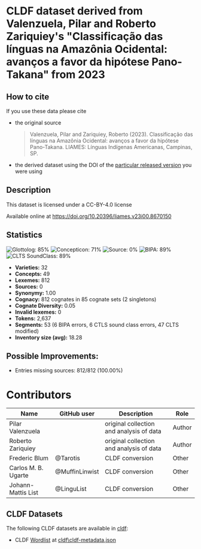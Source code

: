 # CLDF dataset derived from Valenzuela, Pilar and Roberto Zariquiey's "Classificação das línguas na Amazônia Ocidental: avanços a favor da hipótese Pano-Takana" from 2023

## How to cite

If you use these data please cite
- the original source
  > Valenzuela, Pilar and Zariquiey, Roberto (2023). Classificação das línguas na Amazônia Ocidental: avanços a favor da hipótese Pano-Takana. LIAMES: Línguas Indígenas Americanas, Campinas, SP.
- the derived dataset using the DOI of the [particular released version](../../releases/) you were using

## Description


This dataset is licensed under a CC-BY-4.0 license

Available online at https://doi.org/10.20396/liames.v23i00.8670150

## Statistics


![Glottolog: 85%](https://img.shields.io/badge/Glottolog-85%25-yellowgreen.svg "Glottolog: 85%")
![Concepticon: 71%](https://img.shields.io/badge/Concepticon-71%25-yellow.svg "Concepticon: 71%")
![Source: 0%](https://img.shields.io/badge/Source-0%25-red.svg "Source: 0%")
![BIPA: 89%](https://img.shields.io/badge/BIPA-89%25-yellowgreen.svg "BIPA: 89%")
![CLTS SoundClass: 89%](https://img.shields.io/badge/CLTS%20SoundClass-89%25-yellowgreen.svg "CLTS SoundClass: 89%")

- **Varieties:** 32
- **Concepts:** 49
- **Lexemes:** 812
- **Sources:** 0
- **Synonymy:** 1.00
- **Cognacy:** 812 cognates in 85 cognate sets (2 singletons)
- **Cognate Diversity:** 0.05
- **Invalid lexemes:** 0
- **Tokens:** 2,637
- **Segments:** 53 (6 BIPA errors, 6 CTLS sound class errors, 47 CLTS modified)
- **Inventory size (avg):** 18.28

## Possible Improvements:



- Entries missing sources: 812/812 (100.00%)

# Contributors

Name | GitHub user | Description | Role |
--- | --- | --- | --- |
Pilar Valenzuela | | original collection and analysis of data | Author
Roberto Zariquiey | | original collection and analysis of data | Author
Frederic Blum | @Tarotis | CLDF conversion | Other
Carlos M. B. Ugarte | @MuffinLinwist | CLDF conversion | Other
Johann-Mattis List | @LinguList| CLDF conversion | Other




## CLDF Datasets

The following CLDF datasets are available in [cldf](cldf):

- CLDF [Wordlist](https://github.com/cldf/cldf/tree/master/modules/Wordlist) at [cldf\cldf-metadata.json](cldf\cldf-metadata.json)